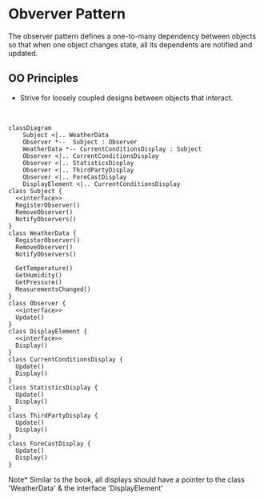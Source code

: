 # Obverver Pattern
The observer pattern defines a one-to-many dependency between objects so that when one object changes state,
all its dependents are notified and updated.

## OO Principles
- Strive for loosely coupled designs between objects that interact.

<br/>

```mermaid
classDiagram
    Subject <|.. WeatherData
    Observer *--  Subject : Observer
    WeatherData *-- CurrentConditionsDisplay : Subject
    Observer <|.. CurrentConditionsDisplay
    Observer <|.. StatisticsDisplay
    Observer <|.. ThirdPartyDisplay
    Observer <|.. ForeCastDisplay
    DisplayElement <|.. CurrentConditionsDisplay
class Subject {
  <<interface>>
  RegisterObserver()
  RemoveObserver()
  NotifyObservers()
}
class WeatherData {
  RegisterObserver()
  RemoveObserver()
  NotifyObservers()
  
  GetTemperature()
  GetHumidity()
  GetPressure()
  MeasurementsChanged()
}
class Observer {
  <<interface>>
  Update()
}
class DisplayElement {
  <<interface>>
  Display()
}
class CurrentConditionsDisplay {
  Update()
  Display()
}
class StatisticsDisplay {
  Update()
  Display()
}
class ThirdPartyDisplay {
  Update()
  Display()
}
class ForeCastDisplay {
  Update()
  Display()
}
```

Note*  Similar to the book, all displays should have a pointer to the class 'WeatherData' & the interface 'DisplayElement'
